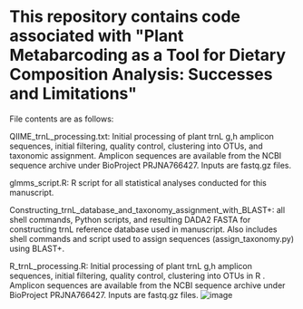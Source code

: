 # This repository contains code associated with "Plant Metabarcoding as a Tool for Dietary Composition Analysis: Successes and Limitations"


File contents are as follows: 

QIIME_trnL_processing.txt: Initial processing of plant trnL g,h  amplicon sequences, initial filtering, quality control, clustering into OTUs, and taxonomic assignment. Amplicon sequences are available from the NCBI sequence archive under BioProject PRJNA766427. Inputs are fastq.gz files.

glmms_script.R: R script for all statistical analyses conducted for this manuscript. 

Constructing_trnL_database_and_taxonomy_assignment_with_BLAST+: all shell commands, Python scripts, and resulting DADA2 FASTA for constructing trnL reference database used in manuscript. Also includes shell commands and script used to assign sequences (assign_taxonomy.py) using BLAST+. 

R_trnL_processing.R: Initial processing of plant trnL g,h  amplicon sequences, initial filtering, quality control, clustering into OTUs in R . Amplicon sequences are available from the NCBI sequence archive under BioProject PRJNA766427. Inputs are fastq.gz files.
![image](https://user-images.githubusercontent.com/74263309/135693259-632f5d3e-3c07-4ab7-95d3-c83e806296fa.png)

